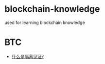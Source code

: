 # blockchain-knowledge
used for learning blockchain knowledge
# BTC
- [什么是隔离见证?](BTC/segregatedWitness.md)